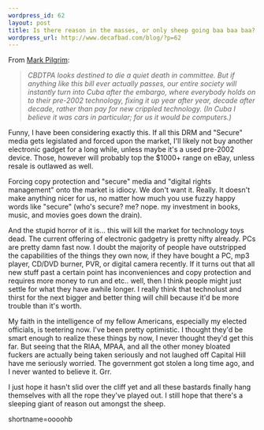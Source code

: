 ```yaml
--- 
wordpress_id: 62
layout: post
title: Is there reason in the masses, or only sheep going baa baa baa?
wordpress_url: http://www.decafbad.com/blog/?p=62
---
```

<p>From <a href="http://diveintomark.org/archives/2002/04/11.html#cbdtpa_we_hardly_knew_ye">Mark Pilgrim</a>:<blockquote><i>CBDTPA looks destined to die a quiet death in committee. But if anything like this bill ever actually passes, our entire society will instantly turn into Cuba after the embargo, where everybody holds on to their pre-2002 technology, fixing it up year after year, decade after decade, rather than pay for new crippled technology. (In Cuba I believe it was cars in particular; for us it would be computers.)</i></blockquote>Funny, I have been considering exactly this.  If all this DRM and "Secure" media gets legislated and forced upon the market, I'll likely not buy another electronic gadget for a long while, unless maybe it's a used pre-2002 device.  Those, however will probably top the $1000+ range on eBay, unless resale is outlawed as well.</p>
<p>Forcing copy protection and "secure" media and "digital rights management" onto the market is idiocy.  We don't want it.  Really.  It doesn't make anything nicer for us, no matter how much you use fuzzy happy words like "secure" (who's secure? me? nope. my investment in books, music, and movies goes down the drain).</p>
<p>And the stupid horror of it is... this will kill the market for technology toys dead.  The current offering of electronic gadgetry is pretty nifty already.  PCs are pretty damn fast now.  I doubt the majority of people have outstripped the capabilities of the things they own now, if they have bought a PC, mp3 player, CD/DVD burner, PVR, or digital camera recently.  If it turns out that all new stuff past a certain point has inconveniences and copy protection and requires more money to run and etc..  well, then I think people might just settle for what they have awhile longer.  I really think that technolust and thirst for the next bigger and better thing will chill because it'd be more trouble than it's worth.</p>
<p>My faith in the intelligence of my fellow Americans, especially my elected officials, is teetering now.  I've been pretty optimistic.  I thought they'd be smart enough to realize these things by now, I never thought they'd get this far.  But seeing that the RIAA, MPAA, and all the other money bloated fuckers are actually being taken seriously and not laughed off Capital Hill have me seriously worried.  The government got stolen a long time ago, and I never wanted to believe it.  Grr.</p>
<p>I just hope it hasn't slid over the cliff yet and all these bastards finally hang themselves with all the rope they've played out.  I still hope that there's a sleeping giant of reason out amongst the sheep.</p>
<!--more-->
shortname=oooohb
